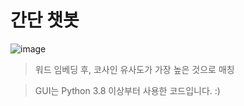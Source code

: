 # 간단 챗봇
![image](https://user-images.githubusercontent.com/74164413/162459044-13362caa-24b7-47d0-b530-7501105e8b74.png)
> 워드 임베딩 후, 코사인 유사도가 가장 높은 것으로 매칭

> GUI는 Python 3.8 이상부터 사용한 코드입니다. :) 
